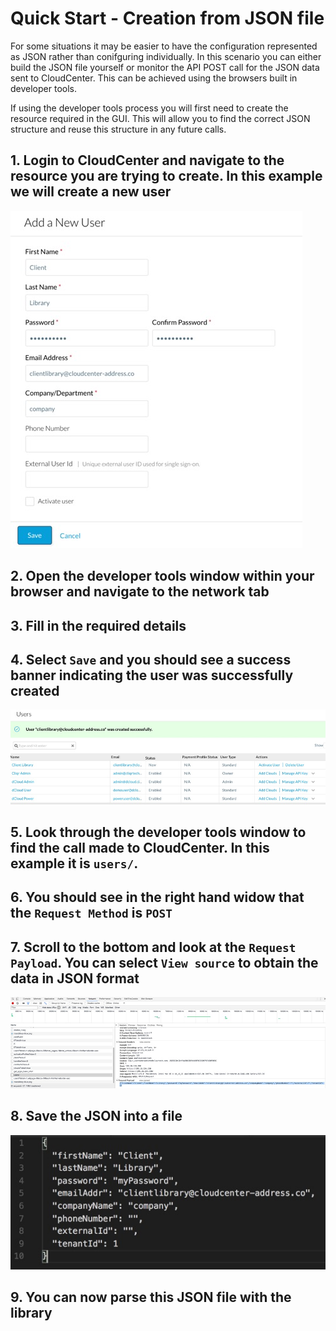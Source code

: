 # Quick Start - Creation from JSON file 

For some situations it may be easier to have the configuration represented as JSON rather than conifguring individually. In this scenario you can either build the JSON file yourself or monitor the API POST call for the JSON data sent to CloudCenter. This can be achieved using the browsers built in developer tools. 

If using the developer tools process you will first need to create the resource required in the GUI. This will allow you to find the correct JSON structure and reuse this structure in any future calls.

## 1. Login to CloudCenter and navigate to the resource you are trying to create. In this example we will create a new user

![alt tag](https://github.com/conmurphy/cloudcenter-clientlibrary-go/blob/master/images/add_user.jpg)

## 2. Open the developer tools window within your browser and navigate to the network tab

## 3. Fill in the required details

## 4. Select `Save` and you should see a success banner indicating the user was successfully created

![alt tag](https://github.com/conmurphy/cloudcenter-clientlibrary-go/blob/master/images/successfull_creation.jpg)

## 5. Look through the developer tools window to find the call made to CloudCenter. In this example it is `users/`. 

## 6. You should see in the right hand widow that the `Request Method` is `POST`

## 7. Scroll to the bottom and look at the `Request Payload`. You can select `View source` to obtain the data in JSON format

![alt tag](https://github.com/conmurphy/cloudcenter-clientlibrary-go/blob/master/images/developer_tools.jpg)

## 8. Save the JSON into a file 

![alt tag](https://github.com/conmurphy/cloudcenter-clientlibrary-go/blob/master/images/json.jpg)

## 9. You can now parse this JSON file with the library
